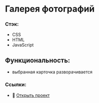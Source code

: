 # Галерея фотографий

### Стэк:
* CSS
* HTML
* JavaScript

## Функциональность:
* выбранная карточка разворачивается

### Ссылки:
* :mag_right: [Открыть проект]()
